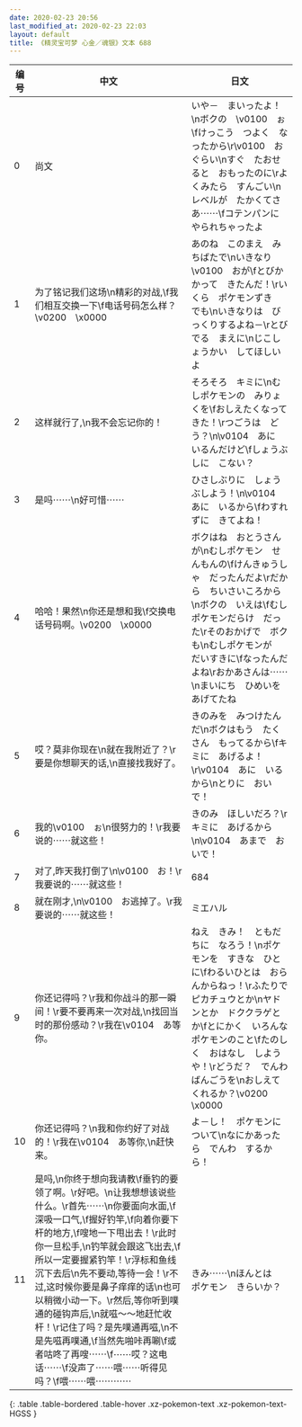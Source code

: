 ```yaml
---
date: 2020-02-23 20:56
last_modified_at: 2020-02-23 22:03
layout: default
title: 《精灵宝可梦 心金／魂银》文本 688
---
```

| 编号 | 中文 | 日文 |
| ---- | ---- | ---- |
| 0 | 尚文 | いや－　まいったよ！\nボクの　\v0100　ぉ\fけっこう　つよく　なったから\r\v0100　おぐらい\nすぐ　たおせると　おもったのに\rよくみたら　すんごい\nレベルが　たかくてさあ⋯⋯\fコテンパンに　やられちゃったよ |
| 1 | 为了铭记我们这场\n精彩的对战,\f我们相互交换一下\f电话号码怎么样？\v0200　\x0000 | あのね　このまえ　みちばたで\nいきなり　\v0100　おが\fとびかかって　きたんだ！\rいくら　ポケモンずき　でも\nいきなりは　びっくりするよね－\rとびでる　まえに\nじこしょうかい　してほしいよ |
| 2 | 这样就行了,\n我不会忘记你的！ | そろそろ　キミに\nむしポケモンの　みりょくを\fおしえたくなってきた！\rつごうは　どう？\n\v0104　あに　いるんだけど\fしょうぶしに　こない？ |
| 3 | 是吗⋯⋯\n好可惜⋯⋯ | ひさしぶりに　しょうぶしよう！\n\v0104　あに　いるから\fわすれずに　きてよね！ |
| 4 | 哈哈！果然\n你还是想和我\f交换电话号码啊。\v0200　\x0000 | ボクはね　おとうさんが\nむしポケモン　せんもんの\fけんきゅうしゃ　だったんだよ\rだから　ちいさいころから\nボクの　いえは\fむしポケモンだらけ　だった\rそのおかげで　ボクも\nむしポケモンが　だいすきに\fなったんだよね\rおかあさんは⋯⋯\nまいにち　ひめいを　あげてたね |
| 5 | 哎？莫非你现在\n就在我附近了？\r要是你想聊天的话,\n直接找我好了。 | きのみを　みつけたんだ\nボクはもう　たくさん　もってるから\fキミに　あげるよ！\r\v0104　あに　いるから\nとりに　おいで！ |
| 6 | 我的\v0100　ぉ\n很努力的！\r我要说的⋯⋯就这些！ | きのみ　ほしいだろ？\rキミに　あげるから\n\v0104　あまで　おいで！ |
| 7 | 对了,昨天我打倒了\n\v0100　お！\r我要说的⋯⋯就这些！ | 684 |
| 8 | 就在刚才,\n\v0100　お逃掉了。\r我要说的⋯⋯就这些！ | ミエハル |
| 9 | 你还记得吗？\r我和你战斗的那一瞬间！\r要不要再来一次对战,\n找回当时的那份感动？\r我在\v0104　あ等你。 | ねえ　きみ！　ともだちに　なろう！\nポケモンを　すきな　ひとに\fわるいひとは　おらんからねっ！\rふたりで　ピカチュウとか\nヤドンとか　ドククラゲとか\fとにかく　いろんな　ポケモンのこと\fたのしく　おはなし　しようや！\rどうだ？　でんわばんごうを\nおしえてくれるか？\v0200　\x0000 |
| 10 | 你还记得吗？\n我和你约好了对战的！\r我在\v0104　あ等你,\n赶快来。 | よ－し！　ポケモンに　ついて\nなにかあったら　でんわ　するから！ |
| 11 | 是吗,\n你终于想向我请教\f垂钓的要领了啊。\r好吧。\n让我想想该说些什么。\r首先⋯⋯\n你要面向水面,\f深吸一口气,\f握好钓竿,\f向着你要下杆的地方,\f嗖地一下甩出去！\r此时你一旦松手,\n钓竿就会跟这飞出去,\f所以一定要握紧钓竿！\r浮标和鱼线沉下去后\n先不要动,等待一会！\r不过,这时候你要是鼻子痒痒的话\n也可以稍微小动一下。\r然后,等你听到噗通的碰钩声后,\n就嗞～～地赶忙收杆！\r记住了吗？是先噗通再嗞,\n不是先嗞再噗通,\f当然先啪咔再唰\f或者咕咚了再嗖⋯⋯\f⋯⋯哎？这电话⋯⋯\f没声了⋯⋯喂⋯⋯听得见吗？\f喂⋯⋯喂⋯⋯⋯⋯　 | きみ⋯⋯\nほんとは　ポケモン　きらいか？ |
{: .table .table-bordered .table-hover .xz-pokemon-text .xz-pokemon-text-HGSS }